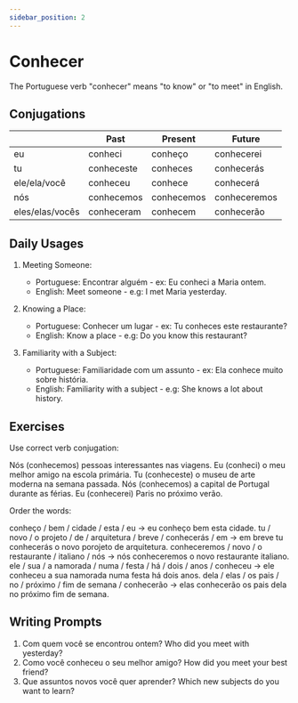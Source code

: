 ```yaml
---
sidebar_position: 2
---
```


# Conhecer

The Portuguese verb "conhecer" means "to know" or "to meet" in English.

## Conjugations

|                 | Past       | Present    | Future       |
| --------------- | ---------- | ---------- | ------------ |
| eu              | conheci    | conheço    | conhecerei   |
| tu              | conheceste | conheces   | conhecerás   |
| ele/ela/você    | conheceu   | conhece    | conhecerá    |
| nós             | conhecemos | conhecemos | conheceremos |
| eles/elas/vocês | conheceram | conhecem   | conhecerão   |

## Daily Usages

1. Meeting Someone:

   - Portuguese: Encontrar alguém - ex: Eu conheci a Maria ontem.
   - English: Meet someone - e.g: I met Maria yesterday.

2. Knowing a Place:

   - Portuguese: Conhecer um lugar - ex: Tu conheces este restaurante?
   - English: Know a place - e.g: Do you know this restaurant?

3. Familiarity with a Subject:

   - Portuguese: Familiaridade com um assunto - ex: Ela conhece muito sobre história.
   - English: Familiarity with a subject - e.g: She knows a lot about history.

## Exercises

Use correct verb conjugation:

Nós (conhecemos) pessoas interessantes nas viagens.
Eu (conheci) o meu melhor amigo na escola primária.
Tu (conheceste) o museu de arte moderna na semana passada.
Nós (conhecemos) a capital de Portugal durante as férias.
Eu (conhecerei) Paris no próximo verão.

Order the words:

conheço / bem / cidade / esta / eu -> eu conheço bem esta cidade.
tu / novo / o projeto / de / arquitetura / breve / conhecerás / em -> em breve tu conhecerás o novo porojeto de arquitetura.
conheceremos / novo / o restaurante / italiano / nós -> nós conheceremos o novo restaurante italiano.
ele / sua / a namorada / numa / festa / há / dois / anos / conheceu -> ele conheceu a sua namorada numa festa há dois anos.
dela / elas / os pais / no / próximo / fim de semana / conhecerão -> elas conhecerão os pais dela no próximo fim de semana.

## Writing Prompts

1. Com quem você se encontrou ontem? Who did you meet with yesterday?
2. Como você conheceu o seu melhor amigo? How did you meet your best friend?
3. Que assuntos novos você quer aprender? Which new subjects do you want to learn?

